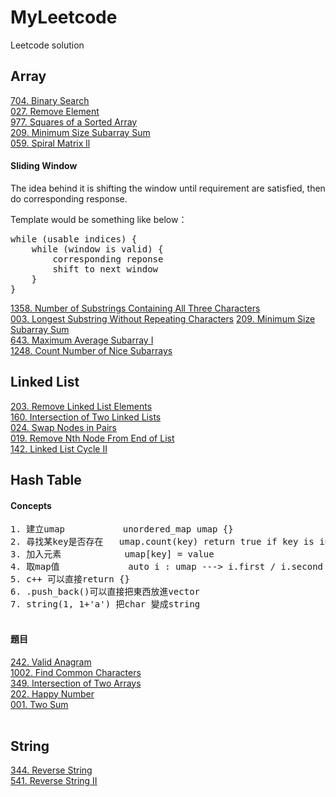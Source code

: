 # MyLeetcode
Leetcode solution

## Array
[704. Binary Search](https://github.com/stevennn30/MyLeetcode/blob/aceb5a88817d25d65800d1316a727252c2d6b273/solution/704.%20Binary%20Search)  
[027. Remove Element](https://github.com/stevennn30/MyLeetcode/blob/aceb5a88817d25d65800d1316a727252c2d6b273/solution/27.%20Remove%20Element)  
[977. Squares of a Sorted Array](https://github.com/stevennn30/MyLeetcode/blob/aceb5a88817d25d65800d1316a727252c2d6b273/solution/977.%20Squares%20of%20a%20Sorted%20Array)  
[209. Minimum Size Subarray Sum]()  
[059. Spiral Matrix ll](https://github.com/stevennn30/MyLeetcode/blob/4ff9b29b734974ebbf53b01b08da4b0abf1e703e/solution/059.%20Spiral%20Matrix%20ll)  

#### Sliding Window
The idea behind it is shifting the window until requirement are satisfied, then do corresponding response.

Template would be something like below：  
<pre>
while (usable indices) {  
    while (window is valid) {  
        corresponding reponse  
        shift to next window  
    }  
}  
</pre>

[1358. Number of Substrings Containing All Three Characters]()  
[003. Longest Substring Without Repeating Characters]()
[209. Minimum Size Subarray Sum]()  
[643. Maximum Average Subarray I]()  
[1248. Count Number of Nice Subarrays]()  

## Linked List
[203. Remove Linked List Elements](https://github.com/stevennn30/MyLeetcode/blob/3dd964a3628ba149f3a59e42133fd50eaf634dc9/solution/203.%20Remove%20Linked%20List%20Elements)  
[160. Intersection of Two Linked Lists](https://github.com/stevennn30/MyLeetcode/blob/bc0343e490d4782ae9ef22b1149d57b277ce86bc/solution/160.%20Intersection%20of%20Two%20Linked%20Lists)  
[024. Swap Nodes in Pairs](https://github.com/stevennn30/MyLeetcode/blob/c0759e8103d220e8740ec62cecff5a9dfee67f9a/solution/024.%20Swap%20Nodes%20in%20Pairs)  
[019. Remove Nth Node From End of List](https://github.com/stevennn30/MyLeetcode/blob/7b72194a1241c22c2db83f4b284213bc9e8c06e8/solution/019.%20Remove%20Nth%20Node%20From%20End%20of%20List)    
[142. Linked List Cycle II](https://github.com/stevennn30/MyLeetcode/blob/d6d2b899b42ae53819567e9c2a117b6bc4a18aa2/solution/142.%20Linked%20List%20Cycle%20II)    

## Hash Table
#### Concepts
<pre>
1. 建立umap           unordered_map<key, value> umap {}
2. 尋找某key是否存在   umap.count(key) return true if key is in umap, return false otherwise
3. 加入元素            umap[key] = value
4. 取map值             auto i : umap ---> i.first / i.second (用法和struct很像)
5. c++ 可以直接return {}
6. .push_back()可以直接把東西放進vector
7. string(1, 1+'a') 把char 變成string
    </pre>

#### 題目
[242. Valid Anagram](https://github.com/stevennn30/MyLeetcode/blob/6daf557284c4bf1abdba5303efc30769ef0125f5/solution/242.%20Valid%20Anagram)  
[1002. Find Common Characters](https://github.com/stevennn30/MyLeetcode/blob/f7871f5f525768150cacf4c38df50d70a2eb3b71/solution/1002.%20Find%20Common%20Characters)  
[349. Intersection of Two Arrays]()  
[202. Happy Number](https://github.com/stevennn30/MyLeetcode/blob/0d76f71bf5af7c78efa41ed29283c92cf5360dcb/solution/202.%20Happy%20Number)  
[001. Two Sum](https://github.com/stevennn30/MyLeetcode/blob/6e366c3e4f960499644dd65e50b0814f84eb67fb/solution/001.%20Two%20Sum)  
[]()  
[]()  

## String
[344. Reverse String](https://github.com/stevennn30/MyLeetcode/blob/a46bd03379102831964ae4e4838d336b173f92ea/solution/344.%20Reverse%20String)  
[541. Reverse String II](https://github.com/stevennn30/MyLeetcode/blob/bb78f61d86b2a52640454edb612971df4abec541/solution/541.%20Reverse%20String%20II)  
[]()  
[]()  
[]()  
[]()  
